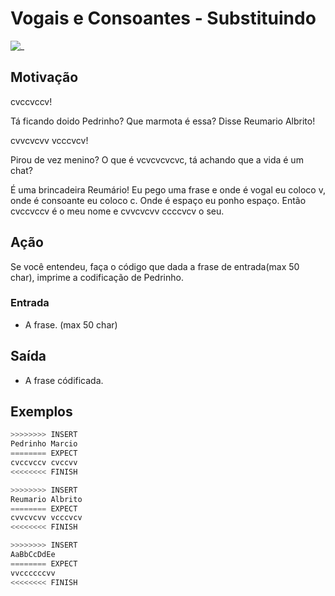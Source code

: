 # Vogais e Consoantes - Substituindo

![_](https://raw.githubusercontent.com/qxcodefup/arcade/master/base/vcvcvc/cover.jpg)

## Motivação

cvccvccv!

Tá ficando doido Pedrinho? Que marmota é essa? Disse Reumario Albrito!

cvvcvcvv vcccvcv!

Pirou de vez menino? O que é vcvcvcvcvc, tá achando que a vida é um chat?

É uma brincadeira Reumário! Eu pego uma frase e onde é vogal eu coloco v, onde é consoante eu coloco c. Onde é espaço eu ponho espaço. Então cvccvccv é o meu nome e cvvcvcvv ccccvcv o seu.

## Ação

Se você entendeu, faça o código que dada a frase de entrada(max 50 char), imprime a codificação de Pedrinho.

### Entrada

* A frase. (max 50 char)

## Saída

* A frase códificada.

## Exemplos

``` py
>>>>>>>> INSERT
Pedrinho Marcio
======== EXPECT
cvccvccv cvccvv
<<<<<<<< FINISH
```

```py
>>>>>>>> INSERT
Reumario Albrito
======== EXPECT
cvvcvcvv vcccvcv
<<<<<<<< FINISH
```

```py
>>>>>>>> INSERT
AaBbCcDdEe
======== EXPECT
vvccccccvv
<<<<<<<< FINISH
```
